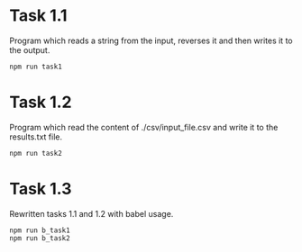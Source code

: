 # Task 1.1
Program which reads a string from the input, reverses it and then writes it to the output.
```
npm run task1
```

# Task 1.2
Program which read the content of ./csv/input_file.csv and write it to the results.txt file.
```
npm run task2
```

# Task 1.3
Rewritten tasks 1.1 and 1.2 with babel usage.
```
npm run b_task1
npm run b_task2
```
